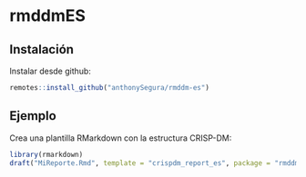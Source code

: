 
<!-- README.md is generated from README.Rmd. Please edit that file -->

# rmddmES

## Instalación

Instalar desde github:

``` r
remotes::install_github("anthonySegura/rmddm-es")
```

## Ejemplo

Crea una plantilla RMarkdown con la estructura CRISP-DM:

``` r
library(rmarkdown)
draft("MiReporte.Rmd", template = "crispdm_report_es", package = "rmddmEs", edit=FALSE)
```
